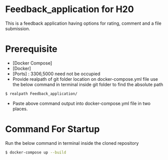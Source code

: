 # Feedback_application for H20

This is a feedback application having options for rating, comment and a file submission. 

# Prerequisite

* [Docker Compose]
* [Docker]
* [Ports] : 3306,5000 need not be occupied
* Provide realpath of git folder location on docker-compose.yml file
 use the below command in terminal inside git folder to find the absolute path
```sh
$ realpath Feedback_application/
```
* Paste above command output into docker-compose.yml file in two places.

# Command For Startup

Run the below command in terminal inside the cloned repository

```sh
$ docker-compose up --build
```
